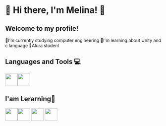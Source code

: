 # 🌸 Hi there, I'm Melina! 🌸
## Welcome to my profile!

🔹I'm currently studying computer engineering 
🔹I'm learning about Unity and c language
🔹Alura student

## Languages and Tools 💻


<img loading="lazy" src="https://cdn.jsdelivr.net/gh/devicons/devicon@latest/icons/unity/unity-original.svg" width="40" heigth="40"/><img loading="lazy" src="https://cdn.jsdelivr.net/gh/devicons/devicon@latest/icons/visualstudio/visualstudio-original.svg" width="40" heigth="40" />


## I'am Lerarning📝


<img loading="lazy" src="https://cdn.jsdelivr.net/gh/devicons/devicon@latest/icons/lua/lua-original.svg" width="40" heigth="40"/><img loading="lazy" src="https://cdn.jsdelivr.net/gh/devicons/devicon@latest/icons/c/c-original.svg" width="40" heigth="40" />
 <img loading="lazy" src="https://cdn.jsdelivr.net/gh/devicons/devicon@latest/icons/csharp/csharp-original.svg" width="40" heigth="40"/>
            <img loading="lazy" src="https://cdn.jsdelivr.net/gh/devicons/devicon@latest/icons/javascript/javascript-original.svg" width="40" heigth="40"/>


          
 
                   
          
